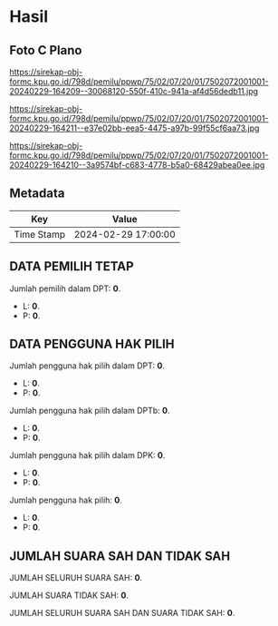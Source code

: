 # Hasil

## Foto C Plano

https://sirekap-obj-formc.kpu.go.id/798d/pemilu/ppwp/75/02/07/20/01/7502072001001-20240229-164209--30068120-550f-410c-941a-af4d56dedb11.jpg

https://sirekap-obj-formc.kpu.go.id/798d/pemilu/ppwp/75/02/07/20/01/7502072001001-20240229-164211--e37e02bb-eea5-4475-a97b-99f55cf6aa73.jpg

https://sirekap-obj-formc.kpu.go.id/798d/pemilu/ppwp/75/02/07/20/01/7502072001001-20240229-164210--3a9574bf-c683-4778-b5a0-68429abea0ee.jpg


## Metadata

| Key        | Value               |
| ---------- | ------------------- |
| Time Stamp | 2024-02-29 17:00:00 |


## DATA PEMILIH TETAP

Jumlah pemilih dalam DPT: **0**.
 * L: **0**.
 * P: **0**.

## DATA PENGGUNA HAK PILIH

Jumlah pengguna hak pilih dalam DPT: **0**.
 * L: **0**.
 * P: **0**.

Jumlah pengguna hak pilih dalam DPTb: **0**.
 * L: **0**.
 * P: **0**.

Jumlah pengguna hak pilih dalam DPK: **0**.
 * L: **0**.
 * P: **0**.

Jumlah pengguna hak pilih: **0**.
 * L: **0**.
 * P: **0**.

## JUMLAH SUARA SAH DAN TIDAK SAH

JUMLAH SELURUH SUARA SAH: **0**.

JUMLAH SUARA TIDAK SAH: **0**.

JUMLAH SELURUH SUARA SAH DAN SUARA TIDAK SAH: **0**.


